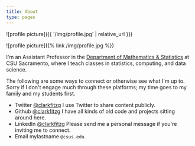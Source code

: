 ```yaml
---
title: About
type: pages
---
```


<!--
![profile picture]({{ site.url }}/assets/images/profile.jpg)
![profile picture](/assets/images/profile.jpg)

This works, but is super ugly and unwieldy.
Do I have to do this with every relative link?

The Liquid links {% link /img/profile.jpg %} seem to make more sense, because they validate the link.
-->
![profile picture]({{ '/img/profile.jpg' | relative_url }})

![profile picture]({% link /img/profile.jpg %})



I'm an Assistant Professor in the [Department of Mathematics & Statistics](https://www.csus.edu/college/natural-sciences-mathematics/mathematics-statistics/) at CSU Sacramento, where I teach classes in statistics, computing, and data science.

The following are some ways to connect or otherwise see what I'm up to.
Sorry if I don't engage much through these platforms; my time goes to my family and my students first.

- Twitter [@clarkfitzg](https://twitter.com/clarkfitzg)
    I use Twitter to share content publicly.
- Github [@clarkfitzg](https://github.com/clarkfitzg)
    I have all kinds of old code and projects sitting around here.
- LinkedIn [@clarkfitzg](https://www.linkedin.com/in/clarkfitzg/)
    Please send me a personal message if you're inviting me to connect.
- Email mylastname `@csus.edu`.
